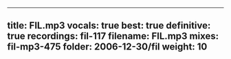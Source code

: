 
---
title: FIL.mp3
vocals: true
best: true
definitive: true
recordings: fil-117
filename: FIL.mp3
mixes: fil-mp3-475
folder: 2006-12-30/fil
weight: 10
---
